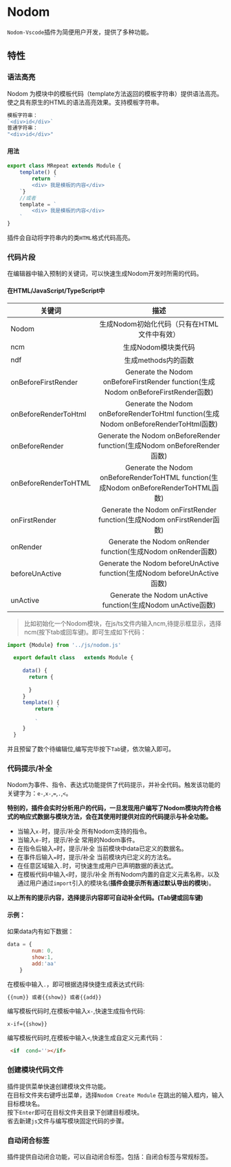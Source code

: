 # Nodom
`Nodom-Vscode`插件为简便用户开发，提供了多种功能。

## 特性

### 语法高亮

Nodom 为模块中的模板代码（template方法返回的模板字符串）提供语法高亮。使之具有原生的HTML的语法高亮效果。支持模板字符串。
``` js
模板字符串：
`<div>id</div>`
普通字符串：
"<div>id</div>"
```

#### 用法

```js
export class MRepeat extends Module {
    template() {
        return `
		<div> 我是模板的内容</div>
	`}
    //或者
    template = `
		<div> 我是模板的内容</div>
	`
}
```
插件会自动将字符串内的类`HTML`格式代码高亮。


### 代码片段

在编辑器中输入预制的关键词，可以快速生成Nodom开发时所需的代码。

#### 在HTML/JavaScript/TypeScript中

| 关键词               |                             描述                             |
| -------------------- | :----------------------------------------------------------: |
| Nodom                |         生成Nodom初始化代码（只有在HTML文件中有效）          |
| ncm                  |                     生成Nodom模块类代码                      |
| ndf                  |                     生成methods内的函数                      |
| onBeforeFirstRender  | Generate the Nodom onBeforeFirstRender function(生成Nodom onBeforeFirstRender函数) |
| onBeforeRenderToHtml | Generate the Nodom onBeforeRenderToHtml function(生成Nodom onBeforeRenderToHtml函数) |
| onBeforeRender       | Generate the Nodom onBeforeRender function(生成Nodom onBeforeRender函数) |
| onBeforeRenderToHTML | Generate the Nodom onBeforeRenderToHTML function(生成Nodom onBeforeRenderToHTML函数) |
| onFirstRender        | Generate the Nodom onFirstRender function(生成Nodom onFirstRender函数) |
| onRender             | Generate the Nodom onRender function(生成Nodom onRender函数) |
| beforeUnActive       | Generate the Nodom beforeUnActive function(生成Nodom beforeUnActive函数) |
| unActive            | Generate the Nodom unActive function(生成Nodom unActive函数) |

> 比如初始化一个Nodom模块，在js/ts文件内输入ncm,待提示框显示，选择ncm(按下tab或回车键)。即可生成如下代码：

 ```js
import {Module} from '../js/nodom.js'
   
   export default class   extends Module {
   
	  data() {
		return {
		 
		}
	  }
	  template() {
		  return `
		  
		  `
	  }
   }
 ```

 并且预留了数个待编辑位,编写完毕按下`Tab`键，依次输入即可。

### 代码提示/补全

Nodom为事件、指令、表达式功能提供了代码提示，并补全代码。触发该功能的关键字为：`e-`,`x-`,`=`,`.`,`<`。 

**特别的，插件会实时分析用户的代码，一旦发现用户编写了Nodom模块内符合格式的响应式数据与模块方法，会在其使用时提供对应的代码提示与补全功能。**

* 当输入`x-`时，提示/补全 所有Nodom支持的指令。
* 当输入`e-`时，提示/补全 常用的Nodom事件。
* 在指令后输入`=`时，提示/补全 当前模块中data已定义的数据名。
* 在事件后输入`=`时，提示/补全 当前模块内已定义的方法名。
* 在任意区域输入`.`时，可快速生成用户已声明数据的表达式。
* 在模板代码中输入`<`时，提示/补全 所有Nodom内置的自定义元素名称，以及通过用户通过`import`引入的模块名(**插件会提示所有通过默认导出的模块**)。 
  
**以上所有的提示内容，选择提示内容即可自动补全代码。(Tab键或回车键)**  

#### 示例：

如果data内有如下数据：

```js
data = {
		num: 0,
		show:1,
		add:'aa'
	}
```
  
在模板中输入`.`，即可根据选择快捷生成表达式代码:

```js
{{num}} 或者{{show}} 或者{{add}} 
```

编写模板代码时,在模板中输入`x-`,快速生成指令代码:

```
x-if={{show}} 
```  

编写模板代码时,在模板中输入`<`,快速生成自定义元素代码：

```html
 <if  cond=''></if>
```

### 创建模块代码文件
插件提供菜单快速创建模块文件功能。  
在目标文件夹右键呼出菜单，选择`Nodom Create Module` 在跳出的输入框内，输入目标模块名。  
按下`Enter`即可在目标文件夹目录下创建目标模块。  
省去新建`js`文件与编写模块固定代码的步骤。  
### 自动闭合标签

插件提供自动闭合功能，可以自动闭合标签。包括：自闭合标签与常规标签。



